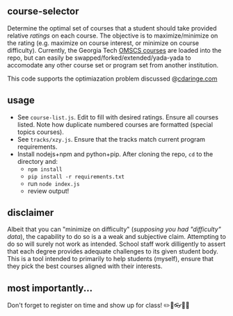 ## course-selector
Determine the optimal set of courses that a student should take provided relative _ratings_ on each course.  The objective is to maximize/minimize on the rating (e.g. maximize on course interest, or minimize on course difficulty).  Currently, the Georgia Tech [OMSCS courses](http://www.omscs.gatech.edu/courses/) are loaded into the repo, but can easily be swapped/forked/extended/yada-yada to accomodate any other course set or program set from another institution.

This code supports the optimiazation problem discussed @[cdaringe.com](http://cdaringe.com/applied-simplex-method-for-deciding-years-of-coursework/)

## usage
- See `course-list.js`.  Edit to fill with desired ratings.  Ensure all courses listed.  Note how duplicate numbered courses are formatted (special topics courses).
- See `tracks/xzy.js`.  Ensure that the tracks match current program requirements.
- Install nodejs+npm and python+pip.  After cloning the repo, `cd` to the directory and:
  - `npm install`
  - `pip install -r requirements.txt`
  - run `node index.js`
  - review output!

## disclaimer
Albeit that you can "minimize on difficulty" (_supposing you had "difficulty" data_), the capability to do so is a a weak and subjective claim.  Attempting to do so will surely not work as intended.  School staff work dilligently to assert that each degree provides adequate challenges to its given student body.  This is a tool intended to primarily to help students (myself), ensure that they pick the best courses aligned with their interests.

## most importantly...
Don't forget to register on time and show up for class!  :pencil2::page_facing_up::eyeglasses::bell::school:
